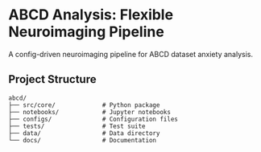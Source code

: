 # ABCD Analysis: Flexible Neuroimaging Pipeline

A config-driven neuroimaging pipeline for ABCD dataset anxiety analysis.

## Project Structure

```
abcd/
├── src/core/             # Python package
├── notebooks/            # Jupyter notebooks
├── configs/              # Configuration files
├── tests/                # Test suite
├── data/                 # Data directory
└── docs/                 # Documentation
```
